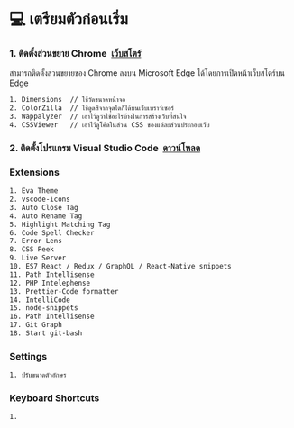 # :computer: เตรียมตัวก่อนเริ่ม
<h3 align="left">1. ติดตั้งส่วนขยาย Chrome&nbsp;&nbsp;<a href="https://chrome.google.com/webstore/category/extensions">เว็บสโตร์</a></h3>

สามารถติดตั้งส่วนขยายของ Chrome ลงบน Microsoft Edge ได้โดยการเปิดหน้าเว็บสโตร์บน Edge

```bash
1. Dimensions  // ใช้วัดขนาดหน้าจอ
2. ColorZilla  // ใช้ดูดสีจากจุดใดก็ได้บนเว็บเบราว์เซอร์
3. Wappalyzer  // เอาไว้ดูว่าใช้อะไรบ้างในการสร้างเว็บที่สนใจ
4. CSSViewer   // เอาไว้ดูโค้ดในส่วน CSS ของแต่ละส่วนประกอบเว็บ
```


<h3 align="left">2. ติดตั้งโปรแกรม Visual Studio Code&nbsp;&nbsp;<a href="https://code.visualstudio.com/">ดาวน์โหลด</a></h3>

### Extensions

```bash
1. Eva Theme
2. vscode-icons
3. Auto Close Tag
4. Auto Rename Tag
5. Highlight Matching Tag
6. Code Spell Checker
7. Error Lens
8. CSS Peek
9. Live Server
10. ES7 React / Redux / GraphQL / React-Native snippets
11. Path Intellisense
12. PHP Intelephense
13. Prettier-Code formatter
14. IntelliCode
15. node-snippets
16. Path Intellisense
17. Git Graph
18. Start git-bash
```

### Settings
```bash
1. ปรับขนาดตัวอักษร
```

### Keyboard Shortcuts
```bash
1. 
```

